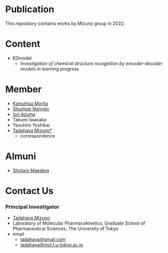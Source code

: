# Publication
This repository contains works by Mizuno group in 2022.  

# Content
- EDmodel  
    - *Investigation of chemical structure recognition by encoder-decoder models in learning progress*  

# Member
- [Katsuhisa Morita](https://github.com/KatsuhisaMorita)  
- [Shumpei Nemoto](https://github.com/Nemoto-S)  
- [Iori Azuma](https://github.com/groovy-phazuma)  
- Takumi Iwasaka  
- Yasuhiro Yoshikai  
- [Tadahaya Mizuno*](https://github.com/tadahayamiz)  
    - correspondence  

# Almuni
- [Shotaro Maedera](https://github.com/ShotaroMaedera)  

# Contact Us
### Principal Investigator
- [Tadahaya Mizuno](https://github.com/tadahayamiz)  
- Laboratory of Molecular Pharmacokinetics, Graduate School of Pharmaceutical Sciences, The University of Tokyo  
- email  
    - tadahaya@gmail.com  
    - tadahaya@mol.f.u-tokyo.ac.jp  